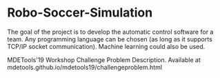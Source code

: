 # Robo-Soccer-Simulation

The goal of the project is to develop the automatic control software for a team. Any programming language can be chosen (as long as it supports TCP/IP socket communication). Machine learning could also be used.

 MDETools'19 Workshop Challenge Problem Description. Available at mdetools.github.io/mdetools19/challengeproblem.html
